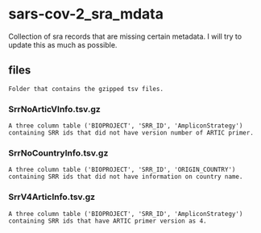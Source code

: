 # sars-cov-2_sra_mdata

Collection of sra records that are missing certain metadata. I will try to update this as much as possible. 

## files
	Folder that contains the gzipped tsv files.

### SrrNoArticVInfo.tsv.gz
	A three column table ('BIOPROJECT', 'SRR_ID', 'AmpliconStrategy') containing SRR ids that did not have version number of ARTIC primer.

### SrrNoCountryInfo.tsv.gz
	A three column table ('BIOPROJECT', 'SRR_ID', 'ORIGIN_COUNTRY') containing SRR ids that did not have information on country name.

### SrrV4ArticInfo.tsv.gz
	A three column table ('BIOPROJECT', 'SRR_ID', 'AmpliconStrategy') containing SRR ids that have ARTIC primer version as 4.